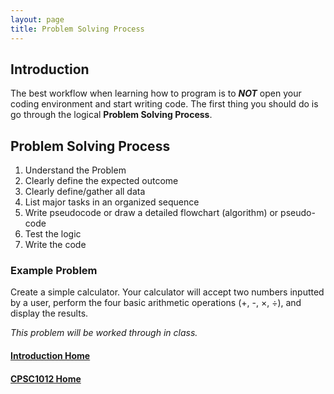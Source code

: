 ```yaml
---
layout: page
title: Problem Solving Process
---
```


## Introduction
The best workflow when learning how to program is to ***NOT*** open your coding environment and start writing code. The first thing you should do is go through the logical **Problem Solving Process**.

## Problem Solving Process
1.	Understand the Problem
2.	Clearly define the expected outcome
3.	Clearly define/gather all data
4.	List major tasks in an organized sequence
5.	Write pseudocode or draw a detailed flowchart (algorithm) or pseudo-code
6.	Test the logic
7.	Write the code

### Example Problem
Create a simple calculator. Your calculator will accept two numbers inputted by a user, perform the four basic arithmetic operations (+, -, ×, ÷), and display the results.

_This problem will be worked through in class._

#### [Introduction Home](index.md)
#### [CPSC1012 Home](../)